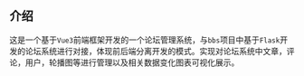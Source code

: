## 介绍
这是一个基于`Vue3`前端框架开发的一个论坛管理系统，与`bbs`项目中基于`Flask`开发的论坛系统进行对接，体现前后端分离开发的模式。实现对论坛系统中文章，评论，用户，轮播图等进行管理以及相关数据变化图表可视化展示。
